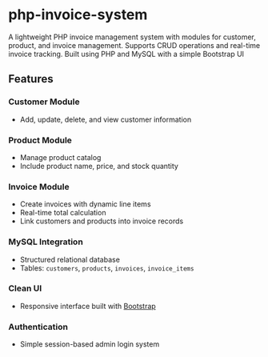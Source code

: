 # php-invoice-system
A lightweight PHP invoice management system with modules for customer, product, and invoice management. Supports CRUD operations and real-time invoice tracking. Built using PHP and MySQL with a simple Bootstrap UI

## Features

### Customer Module
- Add, update, delete, and view customer information

### Product Module
- Manage product catalog
- Include product name, price, and stock quantity

### Invoice Module
- Create invoices with dynamic line items
- Real-time total calculation
- Link customers and products into invoice records

### MySQL Integration
- Structured relational database
- Tables: `customers`, `products`, `invoices`, `invoice_items`

### Clean UI
- Responsive interface built with [Bootstrap](https://getbootstrap.com)

### Authentication
- Simple session-based admin login system
